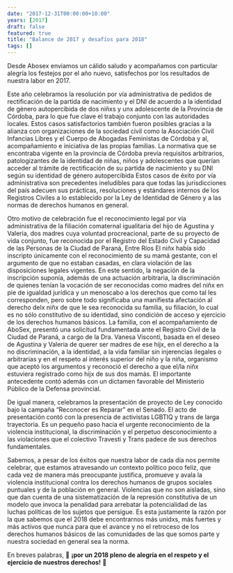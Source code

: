 ```yaml
---
date: "2017-12-31T00:00:00+10:00"
years: [2017]
draft: false
featured: true
title: "Balance de 2017 y desafíos para 2018"
tags: []
---
```


Desde Abosex enviamos un cálido saludo y acompañamos con particular alegría los festejos por el año nuevo, satisfechos por los resultados de nuestra labor en 2017.

Este año celebramos la resolución por vía administrativa de pedidos de rectificación de la partida de nacimiento y el DNI de acuerdo a la identidad de género autopercibida de dos niñxs y unx adolescente de la Provincia de Córdoba, para lo que fue clave el trabajo conjunto con las autoridades locales. Estos casos satisfactorios también fueron posibles gracias a la alianza con organizaciones de la sociedad civil como la Asociación Civil Infancias Libres y el Cuerpo de Abogadas Feministas de Córdoba y al, acompañamiento e iniciativa de las propias familias.
La normativa que se encontraba vigente en la provincia de Córdoba prevía requisitos arbitrarios, patologizantes de la identidad de niñas, niños y adolescentes que querían acceder al trámite de rectificación de su partida de nacimiento y su DNI según su identidad de género autopercibida Estos casos de éxito por vía administrativa son precedentes ineludibles para que todas las jurisdicciones del país adecuen sus prácticas, resoluciones y estándares internos de los Registros Civiles a lo establecido por la Ley de Identidad de Género y a las normas de derechos humanos en general.

Otro motivo de celebración fue el reconocimiento legal por vía administrativa de la filiación comaternal igualitaria del hijo de Agustina y Valeria, dos madres cuya voluntad procreacional, parte de su proyecto de vida conjunto, fue reconocida por el Registro del Estado Civil y Capacidad de las Personas de la Ciudad de Paraná, Entre Ríos
El niñx había sido inscripto únicamente con el reconocimiento de su mamá gestante, con el argumento de que no estaban casadas, en clara violación de las disposiciones legales vigentes. En este sentido, la negación de la inscripción suponía, además de una actuación arbitraria, la discriminación de quienes tenían la vocación de ser reconocidas como madres del niñx en pie de igualdad jurídica y un menoscabo a los derechos que como tal les corresponden, pero sobre todo significaba una manifiesta afectación al derecho delx niñx de que le sea reconocida su familia, su filiación, lo cual es no sólo constitutivo de su identidad, sino condición de acceso y ejercicio de los derechos humanos básicos.
La familia, con el acompañamiento de AboSex, presentó una solicitud fundamentada ante el Registro Civil de la Ciudad de Paraná, a cargo de la Dra. Vanesa Visconti, basada en el deseo de Agustina y Valeria de querer ser madres de ese hijx, en el derecho a la no discriminación, a la identidad, a la vida familiar sin injerencias ilegales o arbitrarias y en el respeto al interés superior del niño y la niña, organismo que aceptó los argumentos y reconoció el derecho a que el/la niñx estuviera registrado como hijx de sus dos mamás. El importante antecedente contó además con un dictamen favorable del Ministerio Público de la Defensa provincial.

De igual manera, celebramos la presentación de proyecto de Ley conocido bajo la campaña “Reconocer es Reparar” en el Senado. El acto de presentación contó con la presencia de activistas LGBTIQ y trans de larga trayectoria. Es un pequeño paso hacia el urgente reconocimiento de la violencia institucional, la discriminación y el perpetuo desconocimiento a las violaciones que el colectivo Travesti y Trans padece de sus derechos fundamentales.

Sabemos, a pesar de los éxitos que nuestra labor de cada día nos permite celebrar, que estamos atravesando un contexto político poco feliz, que cada vez de manera más preocupante justifica, promueve y avala la violencia institucional contra los derechos humanos de grupos sociales puntuales y de la población en general. Violencias que no son aisladas, sino que dan cuenta de una sistematización de la represión constitutiva de un modelo que invoca la penalidad para arrebatar la potencialidad de las luchas políticas de los sujetos que persigue. Es esta justamente la razón por la que sabemos que el 2018 debe encontrarnos más unidxs, más fuertes y más activos que nunca para que el avance y no el retroceso de los derechos humanos básicos de las comunidades de las que somos parte y nuestra sociedad en general sea la norma.

En breves palabras, :confetti_ball: **¡por un 2018 pleno de alegría en el respeto y el ejercicio de nuestros derechos!** :confetti_ball: